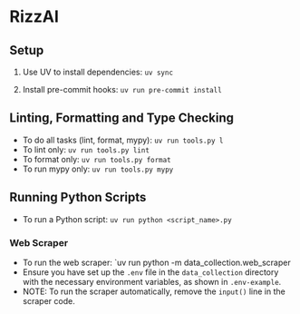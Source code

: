 # RizzAI

## Setup
1. Use UV to install dependencies: `uv sync`

2. Install pre-commit hooks: `uv run pre-commit install`

## Linting, Formatting and Type Checking
- To do all tasks (lint, format, mypy): `uv run tools.py l`
- To lint only: `uv run tools.py lint`
- To format only: `uv run tools.py format`
- To run mypy only: `uv run tools.py mypy`

## Running Python Scripts
- To run a Python script: `uv run python <script_name>.py`

### Web Scraper
- To run the web scraper: `uv run python -m data_collection.web_scraper
- Ensure you have set up the `.env` file in the `data_collection` directory with the necessary environment variables, as shown in `.env-example`.
- NOTE: To run the scraper automatically, remove the `input()` line in the scraper code.
